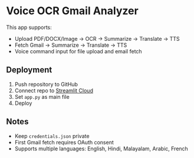 # Voice OCR Gmail Analyzer

This app supports:
- Upload PDF/DOCX/Image → OCR → Summarize → Translate → TTS
- Fetch Gmail → Summarize → Translate → TTS
- Voice command input for file upload and email fetch

## Deployment
1. Push repository to GitHub
2. Connect repo to [Streamlit Cloud](https://streamlit.io/cloud)
3. Set `app.py` as main file
4. Deploy

## Notes
- Keep `credentials.json` private
- First Gmail fetch requires OAuth consent
- Supports multiple languages: English, Hindi, Malayalam, Arabic, French

